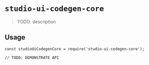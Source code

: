 # `studio-ui-codegen-core`

> TODO: description

## Usage

```
const studioUiCodegenCore = require('studio-ui-codegen-core');

// TODO: DEMONSTRATE API
```

